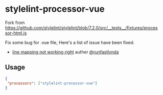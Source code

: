 # stylelint-processor-vue

 Fork from https://github.com/stylelint/stylelint/blob/7.2.0/src/__tests__/fixtures/processor-html.js

 Fix some bug for .vue file, Here's a list of issue have been fixed.

 - [line mapping not working right](https://github.com/ccbikai/stylelint-processor-html/issues/1) auther [@runfastlynda](https://github.com/runfastlynda)

## Usage

 ```json
{
  "processors": ["stylelint-processor-vue"]
}
 ```
